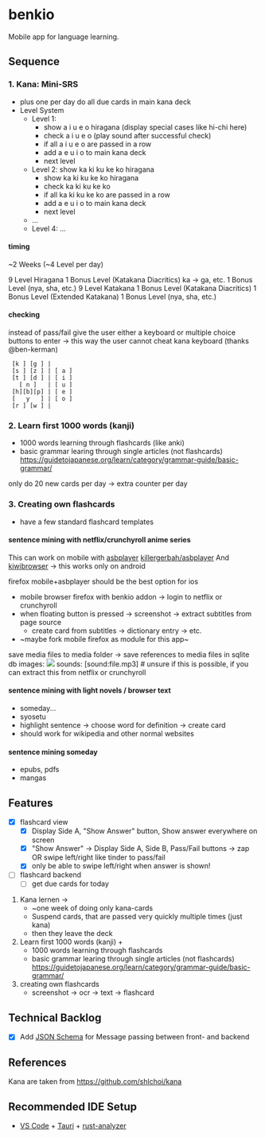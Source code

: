 # benkio

Mobile app for language learning.

## Sequence

### 1. Kana: Mini-SRS
- plus one per day do all due cards in main kana deck
- Level System
   - Level 1: 
      - show a i u e o hiragana (display special cases like hi-chi here)
      - check a i u e o (play sound after successful check)
      - if all a i u e o are passed in a row 
      - add a e u i o to main kana deck
      - next level
   - Level 2: show ka ki ku ke ko hiragana
      - show ka ki ku ke ko hiragana
      - check ka ki ku ke ko
      - if all ka ki ku ke ko are passed in a row 
      - add a e u i o to main kana deck
      - next level
   - ...
   - Level 4: ...

#### timing

~2 Weeks (~4 Level per day)

9 Level Hiragana
1 Bonus Level (Katakana Diacritics) ka -> ga, etc.
1 Bonus Level (nya, sha, etc.)
9 Level Katakana
1 Bonus Level (Katakana Diacritics)
1 Bonus Level (Extended Katakana)
1 Bonus Level (nya, sha, etc.)

#### checking

instead of pass/fail give the user either a keyboard or multiple choice buttons to enter
-> this way the user cannot cheat
kana keyboard (thanks @ben-kerman)
```
 [k ] [g ] |
 [s ] [z ] | [ a ]
 [t ] [d ] | [ i ]
   [ n ]   | [ u ]
 [h][b][p] | [ e ]
 [   y   ] | [ o ]
 [r ] [w ] |
```

### 2. Learn first 1000 words (kanji)

- 1000 words learning through flashcards (like anki)
- basic grammar learing through single articles (not flashcards) https://guidetojapanese.org/learn/category/grammar-guide/basic-grammar/

only do 20 new cards per day -> extra counter per day

### 3. Creating own flashcards

- have a few standard flashcard templates

#### sentence mining with netflix/crunchyroll anime series

This can work on mobile with [asbplayer](https://chromewebstore.google.com/detail/asbplayer-language-learni/hkledmpjpaehamkiehglnbelcpdflcab) [killergerbah/asbplayer](https://github.com/killergerbah/asbplayer)
And [kiwibrowser](https://play.google.com/store/apps/details?id=com.kiwibrowser.browser&hl=en)
-> this works only on android

firefox mobile+asbplayer  should be the best option for ios

- mobile browser firefox with benkio addon -> login to netflix or crunchyroll
- when floating button is pressed -> screenshot -> extract subtitles from page source 
  - create card from subtitles -> dictionary entry -> etc.
- ~maybe fork mobile firefox as module for this app~

save media files to media folder
-> save references to media files in sqlite db
images: <img src="file.jpg">
sounds: [sound:file.mp3] # unsure if this is possible, if you can extract this from netflix or crunchyroll

#### sentence mining with light novels / browser text

- someday...
- syosetu
- highlight sentence -> choose word for definition -> create card
- should work for wikipedia and other normal websites

#### sentence mining someday

- epubs, pdfs
- mangas

## Features

- [x] flashcard view
  - [x] Display Side A, "Show Answer" button, Show answer everywhere on screen
  - [x] "Show Answer" -> Display Side A, Side B, Pass/Fail buttons -> zap OR swipe left/right like tinder to pass/fail
  - [x] only be able to swipe left/right when answer is shown!
- [ ] flashcard backend
  - [ ] get due cards for today

1. Kana lernen ->
   - ~one week of doing only kana-cards
   - Suspend cards, that are passed very quickly multiple times (just kana)
   - then they leave the deck
2. Learn first 1000 words (kanji) +
   - 1000 words learning through flashcards
   - basic grammar learing through single articles (not flashcards) https://guidetojapanese.org/learn/category/grammar-guide/basic-grammar/
3. creating own flashcards
   - screenshot -> ocr -> text -> flashcard

## Technical Backlog

- [X] Add [JSON Schema](https://json-schema.org/) for Message passing between front- and backend

## References

Kana are taken from https://github.com/shlchoi/kana

## Recommended IDE Setup

- [VS Code](https://code.visualstudio.com/) + [Tauri](https://marketplace.visualstudio.com/items?itemName=tauri-apps.tauri-vscode) + [rust-analyzer](https://marketplace.visualstudio.com/items?itemName=rust-lang.rust-analyzer)
